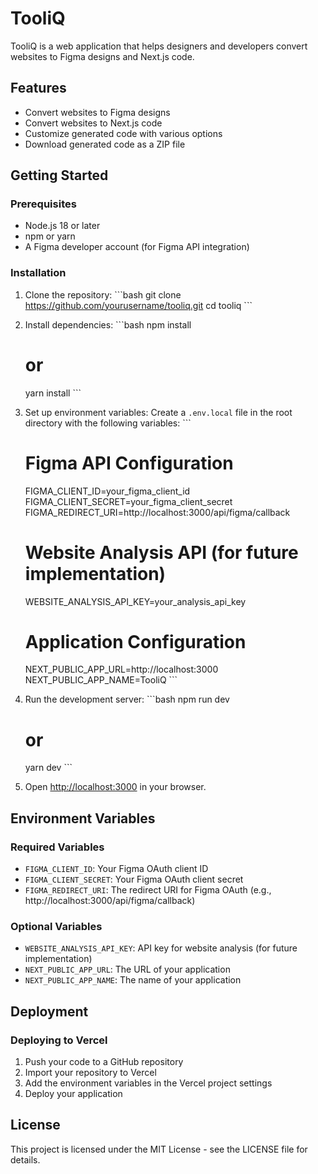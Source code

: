 # TooliQ

TooliQ is a web application that helps designers and developers convert websites to Figma designs and Next.js code.

## Features

- Convert websites to Figma designs
- Convert websites to Next.js code
- Customize generated code with various options
- Download generated code as a ZIP file

## Getting Started

### Prerequisites

- Node.js 18 or later
- npm or yarn
- A Figma developer account (for Figma API integration)

### Installation

1. Clone the repository:
   \`\`\`bash
   git clone https://github.com/yourusername/tooliq.git
   cd tooliq
   \`\`\`

2. Install dependencies:
   \`\`\`bash
   npm install
   # or
   yarn install
   \`\`\`

3. Set up environment variables:
   Create a `.env.local` file in the root directory with the following variables:
   \`\`\`
   # Figma API Configuration
   FIGMA_CLIENT_ID=your_figma_client_id
   FIGMA_CLIENT_SECRET=your_figma_client_secret
   FIGMA_REDIRECT_URI=http://localhost:3000/api/figma/callback

   # Website Analysis API (for future implementation)
   WEBSITE_ANALYSIS_API_KEY=your_analysis_api_key

   # Application Configuration
   NEXT_PUBLIC_APP_URL=http://localhost:3000
   NEXT_PUBLIC_APP_NAME=TooliQ
   \`\`\`

4. Run the development server:
   \`\`\`bash
   npm run dev
   # or
   yarn dev
   \`\`\`

5. Open [http://localhost:3000](http://localhost:3000) in your browser.

## Environment Variables

### Required Variables

- `FIGMA_CLIENT_ID`: Your Figma OAuth client ID
- `FIGMA_CLIENT_SECRET`: Your Figma OAuth client secret
- `FIGMA_REDIRECT_URI`: The redirect URI for Figma OAuth (e.g., http://localhost:3000/api/figma/callback)

### Optional Variables

- `WEBSITE_ANALYSIS_API_KEY`: API key for website analysis (for future implementation)
- `NEXT_PUBLIC_APP_URL`: The URL of your application
- `NEXT_PUBLIC_APP_NAME`: The name of your application

## Deployment

### Deploying to Vercel

1. Push your code to a GitHub repository
2. Import your repository to Vercel
3. Add the environment variables in the Vercel project settings
4. Deploy your application

## License

This project is licensed under the MIT License - see the LICENSE file for details.
